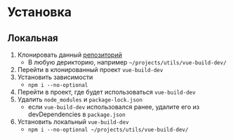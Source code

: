 # Установка

## Локальная

1. Клонировать данный [репозиторий](https://github.com/OlzhasAlexandrov/vue-build-dev/invitations)
    - В любую дерикторию, например `~/projects/utils/vue-build-dev/`
2. Перейти в клонированный проект `vue-build-dev`
3. Установить зависимости
    - `npm i --no-optional`
4. Перейти в проект, где будет использоваться `vue-build-dev`
5. Удалить `node_modules` и `package-lock.json`
    - если `vue-build-dev` использовался ранее, удалите его из devDependencies в `package.json`
6. Установить локальный `vue-build-dev`
    - `npm i --no-optional ~/projects/utils/vue-build-dev/`
